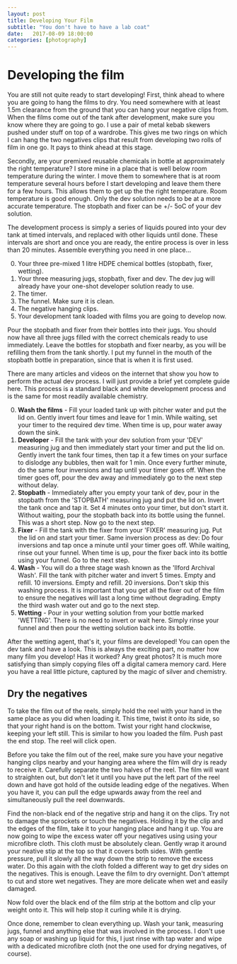 ```yaml
---
layout: post
title: Developing Your Film
subtitle: "You don't have to have a lab coat"
date:   2017-08-09 18:00:00
categories: [photography]
---
```


# Developing the film

You are still not quite ready to start developing! First, think ahead to where you are going to hang the films to dry. You need somewhere with at least 1.5m clearance from the ground that you can hang your negative clips from. When the films come out of the tank after development, make sure you know where they are going to go. I use a pair of metal kebab skewers pushed under stuff on top of a wardrobe. This gives me two rings on which I can hang the two negatives clips that result from developing two rolls of film in one go. It pays to think ahead at this stage.

Secondly, are your premixed reusable chemicals in bottle at approximately the right temperature? I store mine in a place that is well below room temperature during the winter. I move them to somewhere that is at room temperature several hours before I start developing and leave them there for a few hours. This allows them to get up the the right temperature. Room temperature is good enough. Only the dev solution needs to be at a more accurate temperature. The stopbath and fixer can be +/- 5oC of your dev solution.

The development process is simply a series of liquids poured into your dev tank at timed intervals, and replaced with other liquids until done. These intervals are short and once you are ready, the entire process is over in less than 20 minutes. Assemble everything you need in one place...

0. Your three pre-mixed 1 litre HDPE chemical bottles (stopbath, fixer, wetting).
0. Your three measuring jugs, stopbath, fixer and dev. The dev jug will already have your one-shot developer solution ready to use.
0. The timer.
0. The funnel. Make sure it is clean.
0. The negative hanging clips.
0. Your development tank loaded with films you are going to develop now.

Pour the stopbath and fixer from their bottles into their jugs. You should now have all three jugs filled with the correct chemicals ready to use immediately. Leave the bottles for stopbath and fixer nearby, as you will be refilling them from the tank shortly. I put my funnel in the mouth of the stopbath bottle in preparation, since that is when it is first used.

There are many articles and videos on the internet that show you how to perform the actual dev process. I will just provide a brief yet complete guide here. This process is a standard black and white development process and is the same for most readily available chemistry.

0. **Wash the films** - Fill your loaded tank up with pitcher water and put the lid on. Gently invert four times and leave for 1 min. While waiting, set your timer to the required dev time. When time is up, pour water away down the sink.
0. **Developer** - Fill the tank with your dev solution from your 'DEV' measuring jug and then immediately start your timer and put the lid on. Gently invert the tank four times, then tap it a few times on your surface to dislodge any bubbles, then wait for 1 min. Once every further minute, do the same four inversions and tap until your timer goes off. When the timer goes off, pour the dev away and immediately go to the next step without delay.
0. **Stopbath** - Immediately after you empty your tank of dev, pour in the stopbath from the 'STOPBATH' measuring jug and put the lid on. Invert the tank once and tap it. Set 4 minutes onto your timer, but don't start it. Without waiting, pour the stopbath back into its bottle using the funnel. This was a short step. Now go to the next step.
0. **Fixer** - Fill the tank with the fixer from your 'FIXER' measuring jug. Put the lid on and start your timer. Same inversion process as dev:  Do four inversions and tap once a minute until your timer goes off. While waiting, rinse out your funnel. When time is up, pour the fixer back into its bottle using your funnel. Go to the next step.
0. **Wash** - You will do a three stage wash known as the 'Ilford Archival Wash'. Fill the tank with pitcher water and invert 5 times. Empty and refill. 10 inversions. Empty and refill. 20 inversions. Don't skip this washing process. It is important that you get all the fixer out of the film to ensure the negatives will last a long time without degrading. Empty the third wash water out and go to the next step.
0. **Wetting** - Pour in your wetting solution from your bottle marked 'WETTING'. There is no need to invert or wait here. Simply rinse your funnel and then pour the wetting solution back into its bottle.

After the wetting agent, that's it, your films are developed! You can open the dev tank and have a look. This is always the exciting part, no matter how many film you develop! Has it worked? Any great photos? It is much more satisfying than simply copying files off a digital camera memory card. Here you have a real little picture, captured by the magic of silver and chemistry.

## Dry the negatives

To take the film out of the reels, simply hold the reel with your hand in the same place as you did when loading it. This time, twist it onto its side, so that your right hand is on the bottom. Twist your right hand clockwise, keeping your left still. This is similar to how you loaded the film. Push past the end stop. The reel will click open.

Before you take the film out of the reel, make sure you have your negative hanging clips nearby and your hanging area where the film will dry is ready to receive it. Carefully separate the two halves of the reel. The film will want to straighten out, but don't let it until you have put the left part of the reel down and have got hold of the outside leading edge of the negatives. When you have it, you can pull the edge upwards away from the reel and simultaneously pull the reel downwards.

Find the non-black end of the negative strip and hang it on the clips. Try not to damage the sprockets or touch the negatives. Holding it by the clip and the edges of the film, take it to your hanging place and hang it up. You are now going to wipe the excess water off your negatives using using your microfibre cloth. This cloth must be absolutely clean. Gently wrap it around your neative stip at the top so that it covers both sides. With gentle pressure, pull it slowly all the way down the strip to remove the excess water. Do this again with the cloth folded a different way to get dry sides on the negatives. This is enough. Leave the film to dry overnight. Don't attempt to cut and store wet negatives. They are more delicate when wet and easily damaged.

Now fold over the black end of the film strip at the bottom and clip your weight onto it. This will help stop it curling while it is drying.

Once done, remember to clean everything up. Wash your tank, measuring jugs, funnel and anything else that was involved in the process. I don't use any soap or washing up liquid for this, I just rinse with tap water and wipe with a dedicated microfibre cloth (not the one used for drying negatives, of course).

